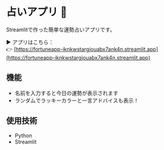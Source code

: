 # 占いアプリ 🔮

Streamlitで作った簡単な運勢占いアプリです。

▶ アプリはこちら：  
👉 [https://fortuneapp-iknkwstargjouabx7ank4n.streamlit.app](https://fortuneapp-iknkwstargjouabx7ank4n.streamlit.app)

## 機能
- 名前を入力すると今日の運勢が表示されます
- ランダムでラッキーカラーと一言アドバイスも表示！

## 使用技術
- Python
- Streamlit
